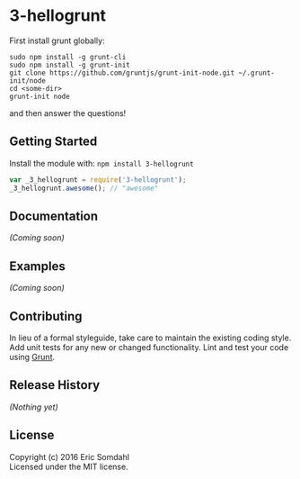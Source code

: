 # 3-hellogrunt

First install grunt globally:
```
sudo npm install -g grunt-cli
sudo npm install -g grunt-init
git clone https://github.com/gruntjs/grunt-init-node.git ~/.grunt-init/node
cd <some-dir>
grunt-init node
```
and then answer the questions!

## Getting Started
Install the module with: `npm install 3-hellogrunt`

```javascript
var _3_hellogrunt = require('3-hellogrunt');
_3_hellogrunt.awesome(); // "awesome"
```

## Documentation
_(Coming soon)_

## Examples
_(Coming soon)_

## Contributing
In lieu of a formal styleguide, take care to maintain the existing coding style. Add unit tests for any new or changed functionality. Lint and test your code using [Grunt](http://gruntjs.com/).

## Release History
_(Nothing yet)_

## License
Copyright (c) 2016 Eric Somdahl  
Licensed under the MIT license.
